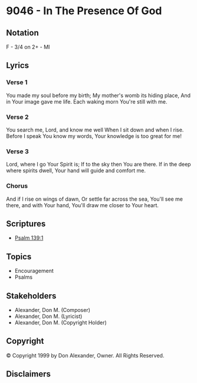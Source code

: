 # 9046 - In The Presence Of God

## Notation

F - 3/4 on 2+ - MI

## Lyrics

### Verse 1

You made my soul before my birth; My mother's womb its hiding place, And in Your image gave me life. Each waking morn You're still with me.

### Verse 2

You search me, Lord, and know me well When I sit down and when I rise. Before I speak You know my words, Your knowledge is too great for me!

### Verse 3

Lord, where I go Your Spirit is; If to the sky then You are there. If in the deep where spirits dwell, Your hand will guide and comfort me.

### Chorus

And if I rise on wings of dawn, Or settle far across the sea, You'll see me there, and with Your hand, You'll draw me closer to Your heart. 


## Scriptures

- [Psalm 139:1](https://www.biblegateway.com/passage/?search=Psalm%20139%3A1)

## Topics

- Encouragement
- Psalms

## Stakeholders

- Alexander, Don M. (Composer)
- Alexander, Don M. (Lyricist)
- Alexander, Don M. (Copyright Holder)

## Copyright

© Copyright 1999 by Don Alexander, Owner. All Rights Reserved.


## Disclaimers


